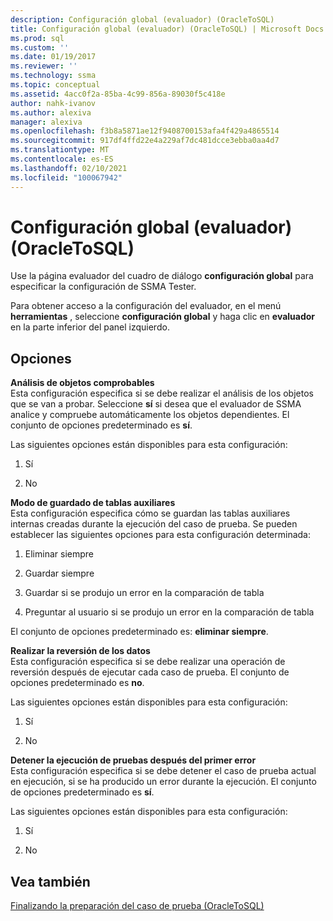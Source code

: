```yaml
---
description: Configuración global (evaluador) (OracleToSQL)
title: Configuración global (evaluador) (OracleToSQL) | Microsoft Docs
ms.prod: sql
ms.custom: ''
ms.date: 01/19/2017
ms.reviewer: ''
ms.technology: ssma
ms.topic: conceptual
ms.assetid: 4acc0f2a-85ba-4c99-856a-89030f5c418e
author: nahk-ivanov
ms.author: alexiva
manager: alexiva
ms.openlocfilehash: f3b8a5871ae12f9408700153afa4f429a4865514
ms.sourcegitcommit: 917df4ffd22e4a229af7dc481dcce3ebba0aa4d7
ms.translationtype: MT
ms.contentlocale: es-ES
ms.lasthandoff: 02/10/2021
ms.locfileid: "100067942"
---
```

# <a name="global-settings-tester-oracletosql"></a>Configuración global (evaluador) (OracleToSQL)
Use la página evaluador del cuadro de diálogo **configuración global** para especificar la configuración de SSMA Tester.  
  
Para obtener acceso a la configuración del evaluador, en el menú **herramientas** , seleccione **configuración global** y haga clic en **evaluador** en la parte inferior del panel izquierdo.  
  
## <a name="options"></a>Opciones  
**Análisis de objetos comprobables**  
Esta configuración especifica si se debe realizar el análisis de los objetos que se van a probar. Seleccione **sí** si desea que el evaluador de SSMA analice y compruebe automáticamente los objetos dependientes. El conjunto de opciones predeterminado es **sí**.  
  
Las siguientes opciones están disponibles para esta configuración:  
  
1.  Sí  
  
2.  No  
  
**Modo de guardado de tablas auxiliares**  
Esta configuración especifica cómo se guardan las tablas auxiliares internas creadas durante la ejecución del caso de prueba. Se pueden establecer las siguientes opciones para esta configuración determinada:  
  
1.  Eliminar siempre  
  
2.  Guardar siempre  
  
3.  Guardar si se produjo un error en la comparación de tabla  
  
4.  Preguntar al usuario si se produjo un error en la comparación de tabla  
  
El conjunto de opciones predeterminado es: **eliminar siempre**.  
  
**Realizar la reversión de los datos**  
Esta configuración especifica si se debe realizar una operación de reversión después de ejecutar cada caso de prueba. El conjunto de opciones predeterminado es **no**.  
  
Las siguientes opciones están disponibles para esta configuración:  
  
1.  Sí  
  
2.  No  
  
**Detener la ejecución de pruebas después del primer error**  
Esta configuración especifica si se debe detener el caso de prueba actual en ejecución, si se ha producido un error durante la ejecución. El conjunto de opciones predeterminado es **sí**.  
  
Las siguientes opciones están disponibles para esta configuración:  
  
1.  Sí  
  
2.  No  
  
## <a name="see-also"></a>Vea también  
[Finalizando la preparación del caso de prueba &#40;OracleToSQL&#41;](../../ssma/oracle/finishing-test-case-preparation-oracletosql.md)  
  
